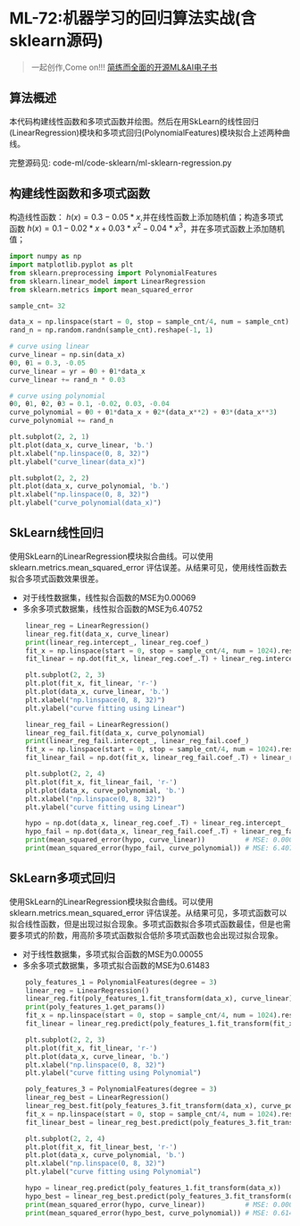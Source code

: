 # ML-72:机器学习的回归算法实战(含sklearn源码)

> 一起创作,Come on!!! [简练而全面的开源ML&AI电子书](https://github.com/media-tm/MTOpenML)

## 算法概述

本代码构建线性函数和多项式函数并绘图。然后在用SkLearn的线性回归(LinearRegression)模块和多项式回归(PolynomialFeatures)模块拟合上述两种曲线。

完整源码见: code-ml/code-sklearn/ml-sklearn-regression.py

## 构建线性函数和多项式函数

构造线性函数： $h(x)=0.3-0.05*x$,并在线性函数上添加随机值；构造多项式函数 $h(x)=0.1-0.02*x+0.03*x^2-0.04*x^3$，并在多项式函数上添加随机值；

```python
import numpy as np
import matplotlib.pyplot as plt
from sklearn.preprocessing import PolynomialFeatures
from sklearn.linear_model import LinearRegression
from sklearn.metrics import mean_squared_error

sample_cnt= 32

data_x = np.linspace(start = 0, stop = sample_cnt/4, num = sample_cnt).reshape(-1, 1)
rand_n = np.random.randn(sample_cnt).reshape(-1, 1)

# curve using linear
curve_linear = np.sin(data_x)
θ0, θ1 = 0.3, -0.05
curve_linear = yr = θ0 + θ1*data_x
curve_linear += rand_n * 0.03

# curve using polynomial
θ0, θ1, θ2, θ3 = 0.1, -0.02, 0.03, -0.04
curve_polynomial = θ0 + θ1*data_x + θ2*(data_x**2) + θ3*(data_x**3)
curve_polynomial += rand_n

plt.subplot(2, 2, 1)
plt.plot(data_x, curve_linear, 'b.')
plt.xlabel("np.linspace(0, 8, 32)")
plt.ylabel("curve_linear(data_x)")

plt.subplot(2, 2, 2)
plt.plot(data_x, curve_polynomial, 'b.')
plt.xlabel("np.linspace(0, 8, 32)")
plt.ylabel("curve_polynomial(data_x)")
```

## SkLearn线性回归

使用SkLearn的LinearRegression模块拟合曲线。可以使用sklearn.metrics.mean_squared_error 评估误差。从结果可见，使用线性函数去拟合多项式函数效果很差。

- 对于线性数据集，线性拟合函数的MSE为0.00069
- 多余多项式数据集，线性拟合函数的MSE为6.40752

```python
    linear_reg = LinearRegression()
    linear_reg.fit(data_x, curve_linear)
    print(linear_reg.intercept_, linear_reg.coef_)
    fit_x = np.linspace(start = 0, stop = sample_cnt/4, num = 1024).reshape(-1, 1)
    fit_linear = np.dot(fit_x, linear_reg.coef_.T) + linear_reg.intercept_

    plt.subplot(2, 2, 3)
    plt.plot(fit_x, fit_linear, 'r-')
    plt.plot(data_x, curve_linear, 'b.')
    plt.xlabel("np.linspace(0, 8, 32)")
    plt.ylabel("curve fitting using Linear")

    linear_reg_fail = LinearRegression()
    linear_reg_fail.fit(data_x, curve_polynomial)
    print(linear_reg_fail.intercept_, linear_reg_fail.coef_) 
    fit_x = np.linspace(start = 0, stop = sample_cnt/4, num = 1024).reshape(-1, 1)
    fit_linear_fail = np.dot(fit_x, linear_reg_fail.coef_.T) + linear_reg_fail.intercept_

    plt.subplot(2, 2, 4)
    plt.plot(fit_x, fit_linear_fail, 'r-')
    plt.plot(data_x, curve_polynomial, 'b.')
    plt.xlabel("np.linspace(0, 8, 32)")
    plt.ylabel("curve fitting using Linear")

    hypo = np.dot(data_x, linear_reg.coef_.T) + linear_reg.intercept_
    hypo_fail = np.dot(data_x, linear_reg_fail.coef_.T) + linear_reg_fail.intercept_
    print(mean_squared_error(hypo, curve_linear))          # MSE: 0.00069
    print(mean_squared_error(hypo_fail, curve_polynomial)) # MSE: 6.40752
```

## SkLearn多项式回归

使用SkLearn的LinearRegression模块拟合曲线。可以使用sklearn.metrics.mean_squared_error 评估误差。从结果可见，多项式函数可以拟合线性函数，但是出现过拟合现象。多项式函数拟合多项式函数最佳，但是也需要多项式的阶数，用高阶多项式函数拟合低阶多项式函数也会出现过拟合现象。

- 对于线性数据集，多项式拟合函数的MSE为0.00055
- 多余多项式数据集，多项式拟合函数的MSE为0.61483

```python
    poly_features_1 = PolynomialFeatures(degree = 3)
    linear_reg = LinearRegression()
    linear_reg.fit(poly_features_1.fit_transform(data_x), curve_linear)
    print(poly_features_1.get_params())
    fit_x = np.linspace(start = 0, stop = sample_cnt/4, num = 1024).reshape(-1, 1)
    fit_linear = linear_reg.predict(poly_features_1.fit_transform(fit_x))

    plt.subplot(2, 2, 3)
    plt.plot(fit_x, fit_linear, 'r-')
    plt.plot(data_x, curve_linear, 'b.')
    plt.xlabel("np.linspace(0, 8, 32)")
    plt.ylabel("curve fitting using Polynomial")

    poly_features_3 = PolynomialFeatures(degree = 3)
    linear_reg_best = LinearRegression()
    linear_reg_best.fit(poly_features_3.fit_transform(data_x), curve_polynomial)
    fit_x = np.linspace(start = 0, stop = sample_cnt/4, num = 1024).reshape(-1, 1)
    fit_linear_best = linear_reg_best.predict(poly_features_3.fit_transform(fit_x))

    plt.subplot(2, 2, 4)
    plt.plot(fit_x, fit_linear_best, 'r-')
    plt.plot(data_x, curve_polynomial, 'b.')
    plt.xlabel("np.linspace(0, 8, 32)")
    plt.ylabel("curve fitting using Polynomial")

    hypo = linear_reg.predict(poly_features_1.fit_transform(data_x))
    hypo_best = linear_reg_best.predict(poly_features_3.fit_transform(data_x))
    print(mean_squared_error(hypo, curve_linear))          # MSE: 0.00055
    print(mean_squared_error(hypo_best, curve_polynomial)) # MSE: 0.61483
```